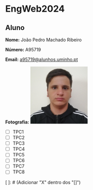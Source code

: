 # EngWeb2024

## Aluno

**Nome:** João Pedro Machado Ribeiro

**Número:** A95719

**Email:** a95719@alunhos.uminho.pt

**Fotografia:** ![Texto Alternativo](Foto.png)

- [ ] TPC1
- [ ] TPC2
- [ ] TPC3
- [ ] TPC4
- [ ] TPC5
- [ ] TPC6
- [ ] TPC7
- [ ] TPC8
  
[ ]: # (Adicionar "X" dentro dos "[]")